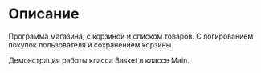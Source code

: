 # Описание

Программа магазина, с корзиной и списком товаров.
C логированием покупок пользователя и сохранением корзины.

Демонстрация работы класса Basket в классе Main.